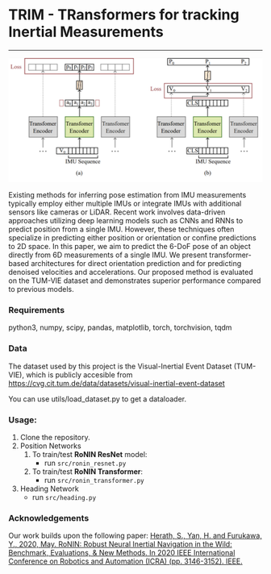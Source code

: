 # TRIM - TRansformers for tracking Inertial Measurements

---
![](docs/figs/method_position.png)

Existing methods for inferring pose estimation from IMU
measurements typically employ either multiple IMUs or integrate IMUs
with additional sensors like cameras or LiDAR. Recent work involves
data-driven approaches utilizing deep learning models such as CNNs and
RNNs to predict position from a single IMU. However, these techniques
often specialize in predicting either position or orientation or confine
predictions to 2D space. In this paper, we aim to predict the 6-DoF
pose of an object directly from 6D measurements of a single IMU. We
present transformer-based architectures for direct orientation prediction
and for predicting denoised velocities and accelerations. Our proposed
method is evaluated on the TUM-VIE dataset and demonstrates superior
performance compared to previous models.

### Requirements
python3, numpy, scipy, pandas, matplotlib, torch, torchvision, tqdm

### Data 
The dataset used by this project is the Visual-Inertial Event Dataset (TUM-VIE), which is publicly accesible from https://cvg.cit.tum.de/data/datasets/visual-inertial-event-dataset

You can use utils/load_dataset.py to get a dataloader. 

### Usage:
1. Clone the repository.
2. Position Networks 
    1. To train/test **RoNIN ResNet** model:
        * run ```src/ronin_resnet.py``` 
    2. To train/test **RoNIN Transformer**:
        * run ```src/ronin_transformer.py``` 
3. Heading Network
    * run ```src/heading.py``` 

### Acknowledgements
Our work builds upon the following paper:
[Herath, S., Yan, H. and Furukawa, Y., 2020, May. RoNIN: Robust Neural Inertial Navigation in the Wild: Benchmark, Evaluations, & New Methods. In 2020 IEEE International Conference on Robotics and Automation (ICRA) (pp. 3146-3152). IEEE.](https://ieeexplore.ieee.org/abstract/document/9196860)